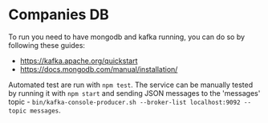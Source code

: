 # Companies DB

To run you need to have mongodb and kafka running, you can do so by following these guides:

- https://kafka.apache.org/quickstart
- https://docs.mongodb.com/manual/installation/

Automated test are run with `npm test`. The service can be manually tested by running it with `npm start` and sending JSON messages to the 'messages' topic - `bin/kafka-console-producer.sh --broker-list localhost:9092 --topic messages`.

